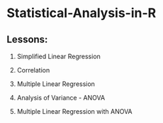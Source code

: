 # Statistical-Analysis-in-R

## Lessons:

1. Simplified Linear Regression 

2. Correlation 

3. Multiple Linear Regression 

4. Analysis of Variance - ANOVA

5. Multiple Linear Regression with ANOVA


